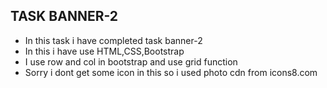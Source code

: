 <h2>TASK BANNER-2</h2>
<ul>
  <li>In this task i have completed task banner-2</li>
  <li>In this i have use HTML,CSS,Bootstrap</li>
  <li>I use row and col in bootstrap and use grid function</li>
  <li>Sorry i dont get some icon in this so i used photo cdn from icons8.com</li>
</ul>
